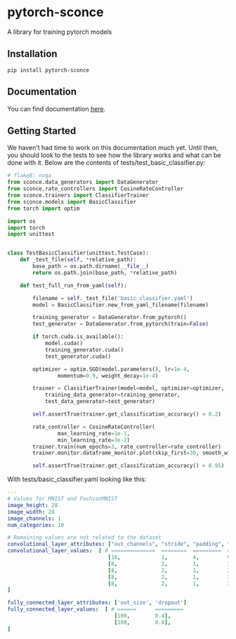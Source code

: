 # pytorch-sconce
A library for training pytorch models

## Installation

```
pip install pytorch-sconce
```

## Documentation

You can find documentation [here](https://davidlmorton.github.io/pytorch-sconce).

## Getting Started

We haven't had time to work on this documentation much yet.
Until then, you should look to the tests to see how the library works and what can be done with it.
Below are the contents of tests/test_basic_classifier.py:

```python
# flake8: noqa
from sconce.data_generators import DataGenerator
from sconce.rate_controllers import CosineRateController
from sconce.trainers import ClassifierTrainer
from sconce.models import BasicClassifier
from torch import optim

import os
import torch
import unittest


class TestBasicClassifier(unittest.TestCase):
    def _test_file(self, *relative_path):
        base_path = os.path.dirname(__file__)
        return os.path.join(base_path, *relative_path)

    def test_full_run_from_yaml(self):

        filename = self._test_file('basic_classifier.yaml')
        model = BasicClassifier.new_from_yaml_filename(filename)

        training_generator = DataGenerator.from_pytorch()
        test_generator = DataGenerator.from_pytorch(train=False)

        if torch.cuda.is_available():
            model.cuda()
            training_generator.cuda()
            test_generator.cuda()

        optimizer = optim.SGD(model.parameters(), lr=1e-4,
                momentum=0.9, weight_decay=1e-4)

        trainer = ClassifierTrainer(model=model, optimizer=optimizer,
            training_data_generator=training_generator,
            test_data_generator=test_generator)

        self.assertTrue(trainer.get_classification_accuracy() < 0.2)

        rate_controller = CosineRateController(
                max_learning_rate=1e-1,
                min_learning_rate=3e-2)
        trainer.train(num_epochs=3, rate_controller=rate_controller)
        trainer.monitor.dataframe_monitor.plot(skip_first=30, smooth_window=5)

        self.assertTrue(trainer.get_classification_accuracy() > 0.95)
```

With tests/basic_classifier.yaml looking like this:
```yaml
---
# Values for MNIST and FashionMNIST
image_height: 28
image_width: 28
image_channels: 1
num_categories: 10

# Remaining values are not related to the dataset
convolutional_layer_attributes: ["out_channels", "stride", "padding", "kernel_size"]
convolutional_layer_values:  [ # ==============  ========  =========  =============
                                [16,             1,        4,         9],
                                [8,              2,        1,         3],
                                [8,              2,        1,         3],
                                [8,              2,        1,         3],
                                [8,              2,        1,         3],
]

fully_connected_layer_attributes: ['out_size', 'dropout']
fully_connected_layer_values:  [ # ======      =========
                                  [100,        0.4],
                                  [100,        0.8],
]
```
